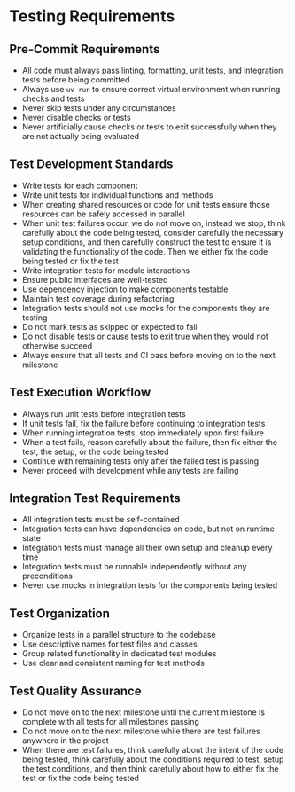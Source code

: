 # Testing Requirements

## Pre-Commit Requirements

- All code must always pass linting, formatting, unit tests, and integration tests before being committed
- Always use `uv run` to ensure correct virtual environment when running checks and tests
- Never skip tests under any circumstances
- Never disable checks or tests
- Never artificially cause checks or tests to exit successfully when they are not actually being evaluated

## Test Development Standards

- Write tests for each component
- Write unit tests for individual functions and methods
- When creating shared resources or code for unit tests ensure those resources can be safely accessed in parallel
- When unit test failures occur, we do not move on, instead we stop, think carefully about the code being tested, consider carefully the necessary setup conditions, and then carefully construct the test to ensure it is validating the functionality of the code. Then we either fix the code being tested or fix the test
- Write integration tests for module interactions
- Ensure public interfaces are well-tested
- Use dependency injection to make components testable
- Maintain test coverage during refactoring
- Integration tests should not use mocks for the components they are testing
- Do not mark tests as skipped or expected to fail
- Do not disable tests or cause tests to exit true when they would not otherwise succeed
- Always ensure that all tests and CI pass before moving on to the next milestone

## Test Execution Workflow

- Always run unit tests before integration tests
- If unit tests fail, fix the failure before continuing to integration tests
- When running integration tests, stop immediately upon first failure
- When a test fails, reason carefully about the failure, then fix either the test, the setup, or the code being tested
- Continue with remaining tests only after the failed test is passing
- Never proceed with development while any tests are failing

## Integration Test Requirements

- All integration tests must be self-contained
- Integration tests can have dependencies on code, but not on runtime state
- Integration tests must manage all their own setup and cleanup every time
- Integration tests must be runnable independently without any preconditions
- Never use mocks in integration tests for the components being tested

## Test Organization

- Organize tests in a parallel structure to the codebase
- Use descriptive names for test files and classes
- Group related functionality in dedicated test modules
- Use clear and consistent naming for test methods

## Test Quality Assurance

- Do not move on to the next milestone until the current milestone is complete with all tests for all milestones passing
- Do not move on to the next milestone while there are test failures anywhere in the project
- When there are test failures, think carefully about the intent of the code being tested, think carefully about the conditions required to test, setup the test conditions, and then think carefully about how to either fix the test or fix the code being tested